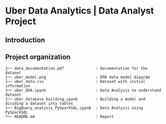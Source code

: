 # Uber Data Analytics | Data Analyst Project

## Introduction


## Project organization
```
├── data_documentation.pdf              : Documentation for the dataset
├── uber_model.png                      : ERD data model diagram
├── uber_data.csv                       : Dataset with initial information
├── uber_EDA.ipynb                      : Data Analysis to understand dataset
├── uber_database_building.ipynb        : Building a model and dividing a dataset into tables
├── BigQuery_analysis_PySparkSQL.ipynb  : Data Analysis using PySparkSQL
└── README.md                           : Report
```
